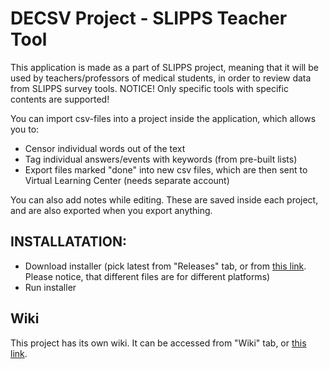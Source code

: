 ﻿# DECSV Project - SLIPPS Teacher Tool

This application is made as a part of SLIPPS project, meaning that it will be used by teachers/professors of medical
students, in order to review data from SLIPPS survey tools. NOTICE! Only specific tools with specific contents are supported!

You can import csv-files into a project inside the application, which allows you to:
- Censor individual words out of the text
- Tag individual answers/events with keywords (from pre-built lists)
- Export files marked "done" into new csv files, which are then sent to Virtual Learning Center (needs separate account)

You can also add notes while editing. These are saved inside each project, and are also exported when you export anything.

## INSTALLATATION:
- Download installer (pick latest from "Releases" tab, or from [this link](https://github.com/Tyaisurm/DECSV/releases). Please notice, that different files are for different platforms)
- Run installer

## Wiki
This project has its own wiki. It can be accessed from "Wiki" tab, or [this link](https://github.com/Tyaisurm/DECSV/wiki).
